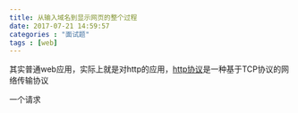 ```yaml
---
title: 从输入域名到显示网页的整个过程
date: 2017-07-21 14:59:57
categories : "面试题"
tags : [web]
---
```




其实普通web应用，实际上就是对http的应用，[http协议](http://www.cnblogs.com/li0803/archive/2008/11/03/1324746.html)是一种基于TCP协议的网络传输协议

一个请求



